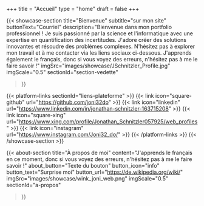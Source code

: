+++
title = "Accueil"
type = "home"
draft = false
+++

{{< showcase-section
    title="Bienvenue"
    subtitle="sur mon site"
    buttonText="Courriel"
    description="Bienvenue dans mon portfolio professionnel ! Je suis passionné par la science et l'informatique avec une expertise en quantification des incertitudes. J'adore créer des solutions innovantes et résoudre des problèmes complexes. N'hésitez pas à explorer mon travail et à me contacter via les liens sociaux ci-dessous. J'apprends également le français, donc si vous voyez des erreurs, n'hésitez pas à me le faire savoir !"
    imgSrc="images/showcase/JSchnitzler_Profile.jpg"
    imgScale="0.5"
    sectionId="section-vedette"
 >}}

{{< platform-links sectionId="liens-plateforme" >}}
    {{< link icon="square-github" url="https://github.com/joni32do" >}}
    {{< link icon="linkedin" url="https://www.linkedin.com/in/jonathan-schnitzler-163715208" >}}
    {{< link icon="square-xing" url="https://www.xing.com/profile/Jonathan_Schnitzler057925/web_profiles" >}}
    {{< link icon="instagram" url="https://www.instagram.com/Joni32_do/" >}}
{{< /platform-links >}}
{{< /showcase-section >}}

{{< about-section
    title="À propos de moi"
    content="J'apprends le français en ce moment, donc si vous voyez des erreurs, n'hésitez pas à me le faire savoir !"
    about_button="Texte du bouton"
    button_icon="info"
    button_text="Surprise moi"
    button_url="https://de.wikipedia.org/wiki/"
    imgSrc="images/showcase/wink_joni_web.png"
    imgScale="0.5"
    sectionId="a-propos"
 >}}

<!-- 
{{< education-list
    title="Formation académique"
    sectionId="formation-academique" >}}

{{< experience-section
    title="Mon expérience professionnelle"
    intro_title="Introduction"
    intro_description="Description.<br>Vous pouvez utiliser du HTML, avec format <strong>gras</strong>, ou des listes <ul><li>un</li><li>deux</li></ul>"
    button1_url="https://example.com"
    button1_text="Visiter Exemple"
    button1_icon="icon-globe"
    button2_text="Autre Bouton (2)"
    button3_text="Tout voir"
    button3_url="/fr/experience"
    sectionId="experience-professionnelle"
>}} -->

